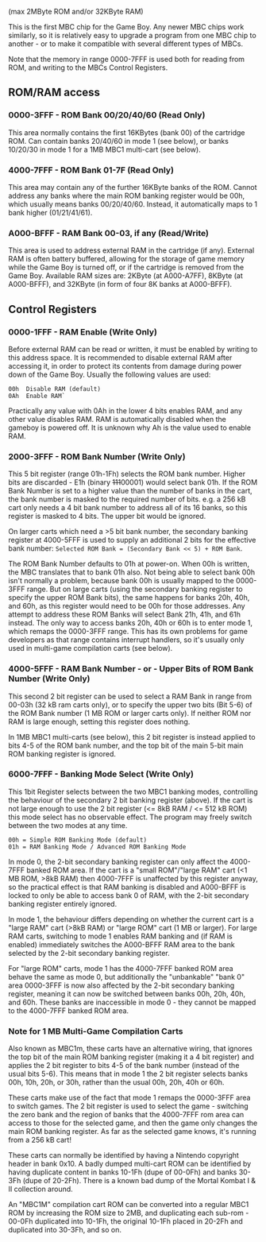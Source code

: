 (max 2MByte ROM and/or 32KByte RAM)

This is the first MBC chip for the Game Boy. Any newer MBC chips 
work similarly, so it is relatively easy to upgrade a program from one
MBC chip to another - or to make it compatible with several different
types of MBCs.

Note that the memory in range 0000-7FFF is used both for reading from
ROM, and writing to the MBCs Control Registers.

## ROM/RAM access

### 0000-3FFF - ROM Bank 00/20/40/60 (Read Only)

This area normally contains the first 16KBytes (bank 00) of the cartridge
ROM. Can contain banks 20/40/60 in mode 1 (see below), or banks 10/20/30
in mode 1 for a 1MB MBC1 multi-cart (see below).

### 4000-7FFF - ROM Bank 01-7F (Read Only)

This area may contain any of the further 16KByte banks of the ROM. Cannot
address any banks where the main ROM banking register would be 00h, which
usually means banks 00/20/40/60. Instead, it automatically maps to 1 bank
higher (01/21/41/61).

### A000-BFFF - RAM Bank 00-03, if any (Read/Write)

This area is used to address external RAM in the cartridge (if any).
External RAM is often battery buffered, allowing for the storage of game memory while the Game Boy is turned off, or if the
cartridge is removed from the Game Boy. Available RAM sizes are: 2KByte
(at A000-A7FF), 8KByte (at A000-BFFF), and 32KByte (in form of four 8K
banks at A000-BFFF).

## Control Registers

### 0000-1FFF - RAM Enable (Write Only)

Before external RAM can be read or written, it must be enabled by
writing to this address space. It is recommended to disable external RAM
after accessing it, in order to protect its contents from damage during
power down of the Game Boy. Usually the following values are used:

```
00h  Disable RAM (default)
0Ah  Enable RAM`
```

Practically any value with 0Ah in the lower 4 bits enables RAM, and any
other value disables RAM. RAM is automatically disabled when the gameboy
is powered off. It is unknown why Ah is the value used to enable RAM.

### 2000-3FFF - ROM Bank Number (Write Only)

This 5 bit register (range 01h-1Fh) selects the ROM bank number. Higher
bits are discarded - E1h (binary ~~111~~00001) would select bank 01h.
If the ROM Bank Number is set to a higher value than the number of banks
in the cart, the bank number is masked to the required number of bits.
e.g. a 256 kB cart only needs a 4 bit bank number to address all of its
16 banks, so this register is masked to 4 bits. The upper bit would be
ignored.

On larger carts which need a >5 bit bank number, the secondary banking
register at 4000-5FFF is used to supply an additional 2 bits for the
effective bank number:
`Selected ROM Bank = (Secondary Bank << 5) + ROM Bank`.

The ROM Bank Number defaults to 01h at power-on. When 00h is written,
the MBC translates that to bank 01h also. Not being able to select bank
00h isn't normally a problem, because bank 00h is usually mapped to the
0000-3FFF range. But on large carts (using the secondary banking register
to specify the upper ROM Bank bits), the same happens for banks 20h, 40h,
and 60h, as this register would need to be 00h for those addresses. Any
attempt to address these ROM Banks will select Bank 21h, 41h, and 61h
instead. The only way to access banks 20h, 40h or 60h is to enter mode 1,
which remaps the 0000-3FFF range. This has its own problems for game
developers as that range contains interrupt handlers, so it's usually only
used in multi-game compilation carts (see below).

### 4000-5FFF - RAM Bank Number - or - Upper Bits of ROM Bank Number (Write Only)

This second 2 bit register can be used to select a RAM Bank in range from
00-03h (32 kB ram carts only), or to specify the upper two bits (Bit 5-6)
of the ROM Bank number (1 MB ROM or larger carts only). If neither ROM nor
RAM is large enough, setting this register does nothing.

In 1MB MBC1 multi-carts (see below), this 2 bit register is instead
applied to bits 4-5 of the ROM bank number, and the top bit of the main
5-bit main ROM banking register is ignored.

### 6000-7FFF - Banking Mode Select (Write Only)

This 1bit Register selects between the two MBC1 banking modes, controlling
the behaviour of the secondary 2 bit banking register (above). If the cart
is not large enough to use the 2 bit register (<= 8kB RAM / <= 512 kB ROM)
this mode select has no observable effect. The program may freely switch
between the two modes at any time.

```
00h = Simple ROM Banking Mode (default)
01h = RAM Banking Mode / Advanced ROM Banking Mode
```

In mode 0, the 2-bit secondary banking register can only affect the
4000-7FFF banked ROM area. If the cart is a "small ROM"/"large RAM" cart
(<1 MB ROM, >8kB RAM) then 4000-7FFF is unaffected by this register anyway,
so the practical effect is that RAM banking is disabled and A000-BFFF is
locked to only be able to access bank 0 of RAM, with the 2-bit secondary
banking register entirely ignored.

In mode 1, the behaviour differs depending on whether the current cart is
a "large RAM" cart (>8kB RAM) or "large ROM" cart (1 MB or larger). For
large RAM carts, switching to mode 1 enables RAM banking and (if RAM is
enabled) immediately switches the A000-BFFF RAM area to the bank selected
by the 2-bit secondary banking register.

For "large ROM" carts, mode 1 has the 4000-7FFF banked ROM area behave the
same as mode 0, but additionally the "unbankable" "bank 0" area 0000-3FFF
is now also affected by the 2-bit secondary banking register, meaning it
can now be switched between banks 00h, 20h, 40h, and 60h. These banks are
inaccessible in mode 0 - they cannot be mapped to the 4000-7FFF banked ROM
area.

### Note for 1 MB Multi-Game Compilation Carts

Also known as MBC1m, these carts have an alternative wiring, that ignores
the top bit of the main ROM banking register (making it a 4 bit register)
and applies the 2 bit register to bits 4-5 of the bank number (instead of
the usual bits 5-6). This means that in mode 1 the 2 bit register selects
banks 00h, 10h, 20h, or 30h, rather than the usual 00h, 20h, 40h or 60h.

These carts make use of the fact that mode 1 remaps the 0000-3FFF area
to switch games. The 2 bit register is used to select the game - switching
the zero bank and the region of banks that the 4000-7FFF rom area can
access to those for the selected game, and then the game only changes the
main ROM banking register. As far as the selected game knows, it's running
from a 256 kB cart!

These carts can normally be identified by having a Nintendo copyright
header in bank 0x10. A badly dumped multi-cart ROM can be identified by
having duplicate content in banks 10-1Fh (dupe of 00-0Fh) and banks 30-3Fh
(dupe of 20-2Fh).
There is a known bad dump of the Mortal Kombat I & II collection around.

An "MBC1M" compilation cart ROM can be converted into a regular MBC1 ROM
by increasing the ROM size to 2MB, and duplicating each sub-rom - 00-0Fh
duplicated into 10-1Fh, the original 10-1Fh placed in 20-2Fh and
duplicated into 30-3Fh, and so on.
